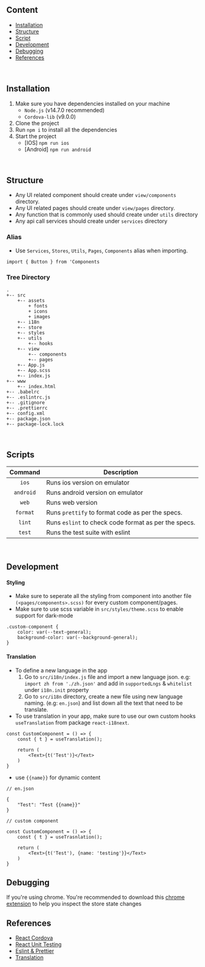 ## Content

-   [Installation](#installation)
-   [Structure](#structure)
-   [Script](#scripts)
-   [Development](#development)
-   [Debugging](#debugging)
-   [References](#references)

<br />

## Installation

1. Make sure you have dependencies installed on your machine
    - `Node.js` (v14.7.0 recommended)
    - `Cordova-lib` (v9.0.0)
2. Clone the project
3. Run `npm i` to install all the dependencies
4. Start the project
    - [IOS] `npm run ios`
    - [Android] `npm run android`

<br />

## Structure

-   Any UI related component should create under `view/components` directory.
-   Any UI related pages should create under `view/pages` directory.
-   Any function that is commonly used should create under `utils` directory
-   Any api call services should create under `services` directory

### Alias

-   Use `Services`, `Stores`, `Utils`, `Pages`, `Components` alias when importing.

```
import { Button } from 'Components
```

### Tree Directory

```
.
+-- src
    +-- assets
        + fonts
        + icons
        + images
    +-- i18n
    +-- store
    +-- styles
    +-- utils
        +-- hooks
    +-- view
        +-- components
        +-- pages
    +-- App.js
    +-- App.scss
    +-- index.js
+-- www
    +-- index.html
+-- .babelrc
+-- .eslintrc.js
+-- .gitignore
+-- .prettierrc
+-- config.xml
+-- package.json
+-- package-lock.lock
```

<br />

## Scripts

|  Command  | Description                                          |
| :-------: | ---------------------------------------------------- |
|   `ios`   | Runs ios version on emulator                         |
| `android` | Runs android version on emulator                     |
|   `web`   | Runs web version                                     |
| `format`  | Runs `prettify` to format code as per the specs.     |
|  `lint`   | Runs `eslint` to check code format as per the specs. |
|  `test`   | Runs the test suite with eslint                      |

<br />

## Development

#### Styling

-   Make sure to seperate all the styling from component into another file `(<pages/components>.scss)` for every custom component/pages.
-   Make sure to use scss variable in `src/styles/theme.scss` to enable support for dark-mode

```
.custom-component {
    color: var(--text-general);
    background-color: var(--background-general);
}
```

#### Translation

-   To define a new language in the app
    1. Go to `src/i18n/index.js` file and import a new language json. e.g: `import zh from './zh.json'` and add in `supportedLngs` & `whitelist` under `i18n.init` property
    2. Go to `src/i18n` directory, create a new file using new language naming. (e.g: `en.json`) and list down all the text that need to be translate.
-   To use translation in your app, make sure to use our own custom hooks `useTranslation` from package `react-i18next`.

```
const CustomComponent = () => {
    const { t } = useTranslation();

    return (
        <Text>{t('Test')}</Text>
    )
}
```

-   use `{{name}}` for dynamic content

```
// en.json

{
    "Test": "Test {{name}}"
}
```

```
// custom component

const CustomComponent = () => {
    const { t } = useTrasnlation();

    return (
        <Text>{t('Test'), {name: 'testing'}}</Text>
    )
}
```

## Debugging

If you're using chrome. You're recommended to download this [chrome extension](https://chrome.google.com/webstore/detail/react-context-devtool/oddhnidmicpefilikhgeagedibnefkcf) to help you inspect the store state changes

## References

-   [React Cordova](https://cuneyt.aliustaoglu.biz/en/setting-up-a-cordova-react-application-from-stratch/)
-   [React Unit Testing](https://www.freecodecamp.org/news/testing-react-hooks/)
-   [Eslint & Prettier](https://dev-yakuza.github.io/en/react-native/eslint-prettier-husky-lint-staged/)
-   [Translation](https://react.i18next.com/guides/quick-start)
